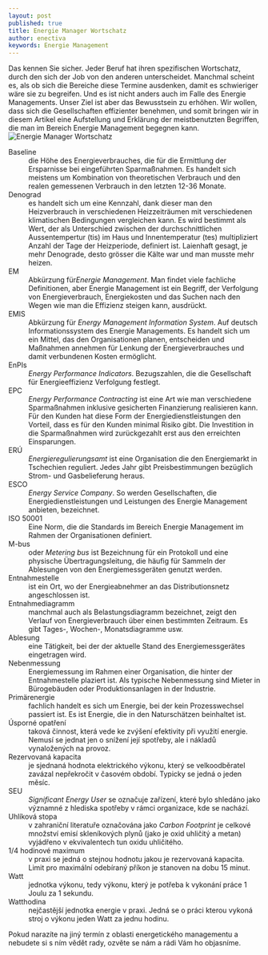 ```yaml
---
layout: post
published: true
title: Energie Manager Wortschatz
author: enectiva
keywords: Energie Management
---
```


Das kennen Sie sicher. Jeder Beruf hat ihren spezifischen Wortschatz, durch den sich der Job von den anderen unterscheidet. Manchmal scheint es, als ob sich die Bereiche diese Termine ausdenken, damit es schwieriger wäre sie zu begreifen. Und es ist nicht anders auch im Falle des Energie Managements. Unser Ziel ist aber das Bewusstsein zu erhöhen. Wir wollen, dass sich die Gesellschaften effizienter benehmen, und somit bringen wir in diesem Artikel eine Aufstellung und Erklärung der meistbenutzten Begriffen, die man im Bereich Energie Management begegnen kann.
<img src="/img/blog/blog_wortschatz.png" alt="Energie Manager Wortschatz" class="center">

<dl>
<dt>Baseline</dt>
<dd>die Höhe des Energieverbrauches, die für die Ermittlung der Ersparnisse bei eingeführten Sparmaßnahmen. Es handelt sich meistens um Kombination von theoretischen Verbrauch und den realen gemessenen Verbrauch in den letzten 12-36 Monate. </dd>

<dt>Denograd</dt>
<dd>es handelt sich um eine Kennzahl, dank dieser man den Heizverbrauch in verschiedenen Heizzeiträumen mit verschiedenen klimatischen Bedingungen vergleichen kann. Es wird bestimmt als Wert, der als Unterschied zwischen der durchschnittlichen Aussentempertur (tis) im Haus und Innentemperatur (tes) multipliziert Anzahl der Tage der Heizperiode, definiert ist. Laienhaft gesagt, je mehr Denograde, desto grösser die Kälte war und man musste mehr heizen.</dd>

<dt>EM</dt>
<dd>Abkürzung für<em>Energie Management</em>. Man findet viele fachliche Definitionen, aber Energie Management ist ein Begriff, der Verfolgung von Energieverbrauch, Energiekosten und das Suchen nach den Wegen wie man die Effizienz steigen kann, ausdrückt.</dd>

<dt>EMIS</dt>
<dd>Abkürzung für <em>Energy Management Information System</em>. Auf deutsch Informationssystem des Energie Managements. Es handelt sich um ein Mittel, das den Organisationen planen, entscheiden und Maßnahmen annehmen für Lenkung der Energieverbrauches und damit verbundenen Kosten ermöglicht.</dd>

<dt>EnPIs</dt>
<dd><em>Energy Performance Indicators</em>. Bezugszahlen, die die Gesellschaft für Energieeffizienz Verfolgung festlegt.</dd>

<dt>EPC</dt>
<dd><em>Energy Performance Contracting</em>  ist eine Art wie man verschiedene Sparmaßnahmen inklusive gesicherten Finanzierung realisieren kann. Für den Kunden hat diese Form der Energiedienstleistungen den Vorteil, dass es für den Kunden minimal Risiko gibt. Die Investition in die Sparmaßnahmen wird zurückgezahlt erst aus den erreichten Einsparungen.</dd>

<dt>ERÚ</dt>
<dd><em>Energieregulierungsamt</em> ist eine Organisation die den Energiemarkt in Tschechien reguliert. Jedes Jahr gibt Preisbestimmungen bezüglich Strom- und Gasbelieferung heraus.</dd>

<dt>ESCO</dt>
<dd><em>Energy Service Company</em>. So werden Gesellschaften, die Energiedienstleistungen und Leistungen des Energie Management anbieten, bezeichnet. </dd>

<dt>ISO 50001</dt>
<dd>Eine Norm, die die Standards im Bereich Energie Management im Rahmen der Organisationen definiert.</dd>

<dt>M-bus</dt>
<dd>oder <em>Metering bus</em> ist Bezeichnung für ein Protokoll und eine physische Übertragungsleitung, die häufig für Sammeln der Ablesungen von den Energiemessgeräten genutzt werden.</dd>

<dt>Entnahmestelle</dt>
<dd>ist ein Ort, wo der Energieabnehmer an das Distributionsnetz angeschlossen ist.</dd>

<dt>Entnahmediagramm</dt>
<dd>manchmal auch als Belastungsdiagramm bezeichnet, zeigt den Verlauf von Energieverbrauch über einen bestimmten Zeitraum. Es gibt Tages-, Wochen-, Monatsdiagramme usw.</dd>

<dt>Ablesung</dt>
<dd>eine Tätigkeit, bei der der aktuelle Stand des Energiemessgerätes eingetragen wird.</dd>

<dt>Nebenmessung</dt>
<dd>Energiemessung im Rahmen einer Organisation, die hinter der Entnahmestelle plaziert ist. Als typische Nebenmessung sind Mieter in Bürogebäuden oder Produktionsanlagen in der Industrie.</dd>

<dt>Primärenergie</dt>
<dd>fachlich handelt es sich um Energie, bei der kein Prozesswechsel passiert ist. Es ist Energie, die in den Naturschätzen beinhaltet ist.</dd>

<dt>Úsporné opatření</dt>
<dd>taková činnost, která vede ke zvýšení efektivity při využití energie. Nemusí se jednat jen o snížení její spotřeby, ale i nákladů vynaložených na provoz.</dd>

<dt>Rezervovaná kapacita</dt>
<dd>je sjednaná hodnota elektrického výkonu, který se velkoodběratel zavázal nepřekročit v časovém období. Typicky se jedná o jeden měsíc.</dd>

<dt>SEU</dt>
<dd><em>Significant Energy User</em> se označuje zařízení, které bylo shledáno jako významné z hlediska spotřeby v rámci organizace, kde se nachází.</dd>

<dt>Uhlíková stopa</dt>
<dd>v zahraniční literatuře označována jako <em>Carbon Footprint</em> je celkové množství emisí skleníkových plynů (jako je oxid uhličitý a metan) vyjádřeno v ekvivalentech tun oxidu uhličitého.</dd>

<dt>1/4 hodinové maximum</dt>
<dd>v praxi se jedná o stejnou hodnotu jakou je rezervovaná kapacita. Limit pro maximální odebíraný příkon je stanoven na dobu 15 minut.</dd>

<dt>Watt</dt>
<dd>jednotka výkonu, tedy výkonu, který je potřeba k vykonání práce 1 Joulu za 1 sekundu.</dd>

<dt>Watthodina</dt>
<dd>nejčastější jednotka energie v praxi. Jedná se o práci kterou vykoná stroj o výkonu jeden Watt za jednu hodinu.</dd>
</dl>


Pokud narazíte na jiný termín z oblasti energetického managementu a nebudete si s ním vědět rady, ozvěte se nám a rádi Vám ho objasníme.
